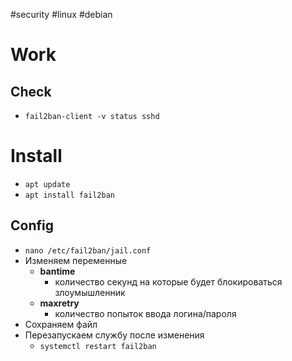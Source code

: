 #security #linux #debian 

# Work
## Check
- `fail2ban-client -v status sshd`

# Install
- `apt update`
- `apt install fail2ban`
## Config
- `nano /etc/fail2ban/jail.conf`
- Изменяем переменные
	- **bantime**
		- количество секунд на которые будет блокироваться злоумышленник
	- **maxretry**
		- количество попыток ввода логина/пароля
- Сохраняем файл 
- Перезапускаем службу после изменения
	- `systemctl restart fail2ban`